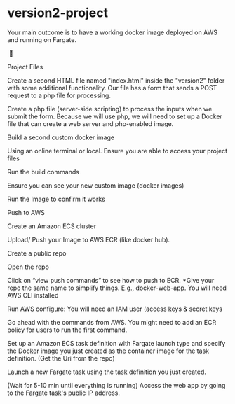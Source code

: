 # version2-project

Your main outcome is to have a working docker image deployed on AWS and running on Fargate.

​
📂

 Project Files
 
Create a second HTML file named "index.html" inside the "version2" folder with some additional functionality. Our file has a form that sends a POST request to a php file for processing.

Create a php file (server-side scripting) to process the inputs when we submit the form. Because we will use php, we will need to set up a Docker file that can create a web server and php-enabled image. 

  Build a second custom docker image
  
Using an online terminal or local. Ensure you are able to access your project files

Run the build commands

Ensure you can see your new custom image (docker images)

Run the Image to confirm it works

 Push to AWS
 
Create an Amazon ECS cluster 

Upload/ Push your Image to AWS ECR (like docker hub). 

Create a public repo 

Open the repo 

Click on “view push commands” to see how to push to ECR. *Give your repo the same name to simplify things. E.g., docker-web-app. 
You will need AWS CLI installed 

Run AWS configure: You will need an IAM user (access keys & secret keys 

Go ahead with the commands from AWS. You might need to add an ECR policy for users to run the first command. 

  Set up an Amazon ECS task definition with Fargate launch type and specify the Docker image you just created as the container image for the task definition. (Get the Uri from the repo) 
  
 Launch a new Fargate task using the task definition you just created.  
 
 (Wait for 5-10 min until everything is running) Access the web app by going to the Fargate task's public IP address. 
